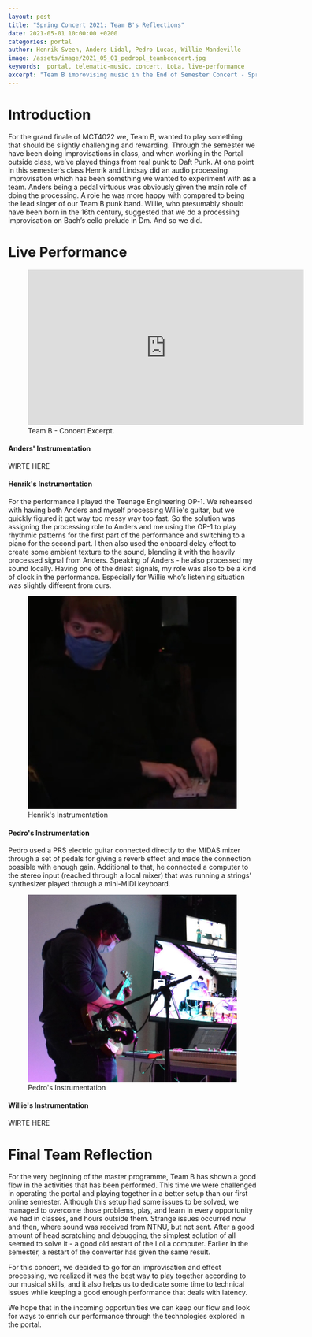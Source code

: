 ```yaml
---
layout: post
title: "Spring Concert 2021: Team B's Reflections"
date: 2021-05-01 10:00:00 +0200
categories: portal
author: Henrik Sveen, Anders Lidal, Pedro Lucas, Willie Mandeville
image: /assets/image/2021_05_01_pedropl_teambconcert.jpg
keywords:  portal, telematic-music, concert, LoLa, live-performance
excerpt: "Team B improvising music in the End of Semester Concert - Spring 2021."
---
```


# Introduction
For the grand finale of MCT4022 we, Team B, wanted to play something that should be slightly challenging and rewarding. Through the semester we have been doing improvisations in class, and when working in the Portal outside class, we’ve played things from real punk to Daft Punk. At one point in this semester’s class Henrik and Lindsay did an audio processing improvisation which has been something we wanted to experiment with as a team. Anders being a pedal virtuous was obviously given the main role of doing the processing. A role he was more happy with compared to being the lead singer of our Team B punk band. Willie, who presumably should have been born in the 16th century, suggested that we do a processing improvisation on Bach’s cello prelude in Dm. And so we did.


# Live Performance

<figure style="float: none">
<iframe width="560" height="315" src="https://www.youtube.com/embed/tUqhI0R3DDA?start=536" title="YouTube video player" frameborder="0" allow="accelerometer; autoplay; clipboard-write; encrypted-media; gyroscope; picture-in-picture" allowfullscreen></iframe>
<figcaption>Team B - Concert Excerpt.</figcaption>
</figure>

#### Anders' Instrumentation

WIRTE HERE

#### Henrik's Instrumentation

For the performance I played the Teenage Engineering OP-1. We rehearsed with having both Anders and myself processing Willie's guitar, but we quickly figured it got way too messy way too fast. So the solution was assigning the processing role to Anders and me using the OP-1 to play rhythmic patterns for the first part of the performance and switching to a piano for the second part. I then also used the onboard delay effect to create some ambient texture to the sound, blending it with the heavily processed signal from Anders. Speaking of Anders - he also processed my sound locally. Having one of the driest signals, my role was also to be a kind of clock in the performance. Especially for Willie who’s listening situation was slightly different from ours.

<figure style="float: none">
   <img src="/assets/image/2021_05_02_henrikhs_henrikop1.jpg" alt="Henrik's Instrumentation" title="Henrik's Instrumentation" width="auto" />
   <figcaption>Henrik's Instrumentation</figcaption>
</figure>

#### Pedro's Instrumentation

Pedro used a PRS electric guitar connected directly to the MIDAS mixer through a set of pedals for giving a reverb effect and made the connection possible with enough gain. Additional to that, he connected a computer to the stereo input (reached through a local mixer) that was running a strings’ synthesizer played through a mini-MIDI keyboard.

<figure style="float: none">
   <img src="/assets/image/2021_05_01_pedropl_pedroconcert.jpg" alt="Pedro's Instrumentation" title="Pedro's Instrumentation" width="auto" />
   <figcaption>Pedro's Instrumentation</figcaption>
</figure>

#### Willie's Instrumentation

WIRTE HERE

# Final Team Reflection

For the very beginning of the master programme, Team B has shown a good flow in the activities that has been performed. This time we were challenged in operating the portal and playing together in a better setup than our first online semester. Although this setup had some issues to be solved, we managed to overcome those problems, play, and learn in every opportunity we had in classes, and hours outside them.
Strange issues occurred now and then, where sound was received from NTNU, but not sent. After a good amount of head scratching and debugging, the simplest solution of all seemed to solve it - a good old restart of the LoLa computer. Earlier in the semester, a restart of the converter has given the same result.

For this concert, we decided to go for an improvisation and effect processing, we realized it was the best way to play together according to our musical skills, and it also helps us to dedicate some time to technical issues while keeping a good enough performance that deals with latency.

We hope that in the incoming opportunities we can keep our flow and look for ways to enrich our performance through the technologies explored in the portal.

